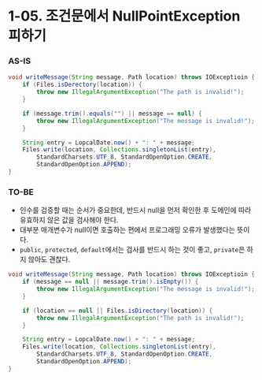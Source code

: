 # 1-05. 조건문에서 NullPointException 피하기

### AS-IS

```java
void writeMessage(String message, Path location) throws IOExceptioin {
    if (Files.isDerectory(location)) {
        throw new IllegalArgumentException("The path is invalid!");
    }

    if (message.trim().equals("") || message == null) {
        throw new IllegalArgumentException("The message is invalid!");
    }

    String entry = LopcalDate.now() + ": " + message;
    Files.write(location, Collections.singletonList(entry),
        StandardCharsets.UTF_8, StandardOpenOption.CREATE,
        StandardOpenOption.APPEND);
}
```

### TO-BE

- 인수를 검증할 때는 순서가 중요한데, 반드시 null을 먼저 확인한 후 도메인에 따라 유효하지 않은 값을 검사해야 한다.
- 대부분 매개변수가 null이면 호출하는 편에서 프로그래밍 오류가 발생했다는 뜻이다.
- `public`, `protected`, `default`에서는 검사를 반드시 하는 것이 좋고, `private`은 하지 않아도 괜찮다.

```java
void writeMessage(String message, Path location) throws IOExceptioin {
    if (message == null || message.trim().isEmpty()) {
        throw new IllegalArgumentException("The message is invalid!");
    }

    if (location == null || Files.isDirectory(location)) {
        throw new IllegalArgumentException("The path is invalid!");
    }

    String entry = LopcalDate.now() + ": " + message;
    Files.write(location, Collections.singletonList(entry),
        StandardCharsets.UTF_8, StandardOpenOption.CREATE,
        StandardOpenOption.APPEND);
}
```
